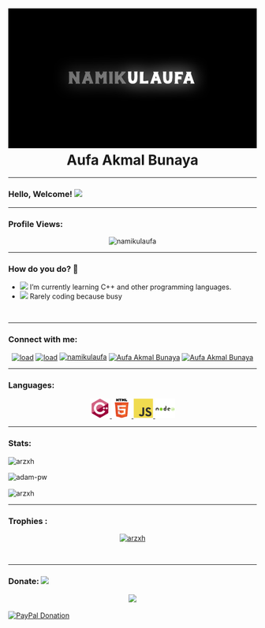 <h1 align="center">
    <img src="./namikulaufa.gif" alt="Cant Load Image"/>
Aufa Akmal Bunaya
</h1>

------
### Hello, Welcome! <img src="https://github.com/TheDudeThatCode/TheDudeThatCode/blob/master/Assets/Hi.gif" width="29px">

------

### Profile Views:
<p align="center"> <img src="https://komarev.com/ghpvc/?username=namikulaufa&label=Profile%20views&color=0e75b6&style=flat"
    alt="namikulaufa" /> 
  </p>

------

### How do you do? 🤔
- <img src="https://github.com/TheDudeThatCode/TheDudeThatCode/blob/master/Assets/Developer.gif" width="29px"> I’m currently learning C++ and other programming languages.
- <img src="https://github.com/TheDudeThatCode/TheDudeThatCode/blob/master/Assets/Developer.gif" width="29px"> Rarely coding because busy
<br>

------

### Connect with me:
<p align="center">
  <a href="https://www.facebook.com/fa.yufa.5" target="blank"><img align="center"
      src="https://raw.githubusercontent.com/rahuldkjain/github-profile-readme-generator/master/src/images/icons/Social/facebook.svg"
      alt="load" height="30" width="40" /></a> 
  <a href="https://instagram.com/namikulaufa" target="blank"><img align="center"
      src="https://raw.githubusercontent.com/rahuldkjain/github-profile-readme-generator/master/src/images/icons/Social/instagram.svg"
      alt="load" height="30" width="40" /></a> 
  <a href="https://twitter.com/Yufa_Bunaya" target="blank"><img src="https://img.shields.io/twitter/follow/Yufa_Bunaya?logo=twitter&style=for-the-badge" alt="namikulaufa" /></a>
 <a href="https://www.linkedin.com/in/aufa-akmal-bunaya-4767b6161/" target="blank"><img align="center"
      src="https://raw.githubusercontent.com/rahuldkjain/github-profile-readme-generator/master/src/images/icons/Social/linked-in-alt.svg"
      alt="Aufa Akmal Bunaya" height="30" width="40" /></a> 
  <a href="https://wa.me/6285217835752" target="blank"><img align="center"
      src="https://raw.githubusercontent.com/rahuldkjain/github-profile-readme-generator/master/src/images/icons/Social/whatsapp.svg"
      alt="Aufa Akmal Bunaya" height="30" width="40" /></a>  
</p>

------

### Languages:
<p align="center"> <a href="https://www.w3schools.com/cpp/" target="_blank" rel="noreferrer">
    <img src="https://raw.githubusercontent.com/devicons/devicon/master/icons/cplusplus/cplusplus-original.svg"
      alt="cplusplus" width="40" height="40" /> </a> <a href="https://www.w3.org/html/" target="_blank" rel="noreferrer"> <img
      src="https://raw.githubusercontent.com/devicons/devicon/master/icons/html5/html5-original-wordmark.svg"
      alt="html5" width="40" height="40" /> </a> <a href="https://developer.mozilla.org/en-US/docs/Web/JavaScript" target="_blank"
    rel="noreferrer"> <img
      src="https://raw.githubusercontent.com/devicons/devicon/master/icons/javascript/javascript-original.svg"
      alt="javascript" width="40" height="40" /> </a> <a href="https://nodejs.org" target="_blank" rel="noreferrer"> <img
      src="https://raw.githubusercontent.com/devicons/devicon/master/icons/nodejs/nodejs-original-wordmark.svg"
      alt="nodejs" width="40" height="40" /> </a> </p>

------

### Stats:
<p><img align="center" src="https://github-readme-stats.vercel.app/api?username=namikulaufa&show_icons=true&locale=en&bg_color=0d1117&text_color=ffffff&repo=convoychat"
    alt="arzxh" /></p>
<p><img align="center" src="https://github-readme-streak-stats.herokuapp.com/?user=namikulaufa&theme=dark&background=0d1117&date_format=M%20j%5B%2C%20Y%5D" alt="adam-pw" /></p>
<p><img align="center"
    src="https://github-readme-stats.vercel.app/api/top-langs?username=namikulaufa&show_icons=true&locale=en&bg_color=0d1117&text_color=ffffff&layout=compact"
    alt="arzxh" 
    bg_color=#808080/></p>

------

### Trophies :
<p align="center"> <a href="https://github.com/ryo-ma/github-profile-trophy"><img
      src="https://github-profile-trophy.vercel.app/?username=namikulaufa&bg_color=0d1117&text_color=ffffff" alt="arzxh" /></a> </p>
<p align="left"> <a href="https://twitter.com/" target="blank"><img
      src="https://img.shields.io/twitter/follow/?logo=twitter&style=for-the-badge" alt="" /></a> </p>
      
------

### Donate: <img src="https://github.com/TheDudeThatCode/TheDudeThatCode/blob/master/Assets/Handshake.gif" width="29px">
<p align="center"><img src="https://svgur.com/i/Vtt.svg"></p>
<a href="https://paypal.me/mhmdrfl" target="blank"><img align="center"
      src="https://camo.githubusercontent.com/8e89d20419f7babe62aff7e14fca01635ff807cacc549e2a94baabadc4d77349/68747470733a2f2f696d672e736869656c64732e696f2f62616467652f737570706f72742d50617950616c2d626c75653f6c6f676f3d50617950616c267374796c653d666c61742d737175617265266c6162656c3d446f6e617465"
      alt="PayPal Donation" /></a>
  </p>
